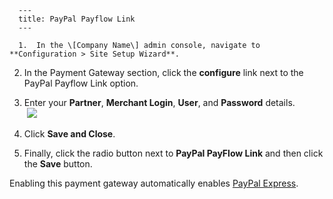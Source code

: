 
      ---
      title: PayPal Payflow Link
      ---

      1.  In the \[Company Name\] admin console, navigate to **Configuration > Site Setup Wizard**.  
      
    
2.  In the Payment Gateway section, click the **configure** link next to the PayPal Payflow Link option.  
      
    
3.  Enter your **Partner**, **Merchant Login**, **User**, and **Password** details.   
     ![](images/1415638956739.png)  
      
    
4.  Click **Save and Close**.  
      
    
5.  Finally, click the radio button next to **PayPal PayFlow Link** and then click the **Save** button.

  
Enabling this payment gateway automatically enables [PayPal Express](default.aspx?pageid=paypal_express_checkout).
      